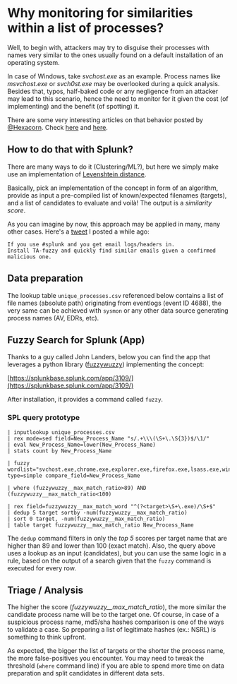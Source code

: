 # Why monitoring for similarities within a list of processes?
Well, to begin with, attackers may try to disguise their processes with names very similar to the ones usually found on a default installation of an operating system.

In case of Windows, take *svchost.exe* as an example. Process names like *msvchost.exe* or *svch0st.exe* may be overlooked during a quick analysis. Besides that, typos, half-baked code or any negligence from an attacker may lead to this scenario, hence the need to monitor for it given the cost (of implementing) and the benefit (of spotting) it.

There are some very interesting articles on that behavior posted by [@Hexacorn](https://twitter.com/Hexacorn). Check [here](http://www.hexacorn.com/blog/2013/07/04/the-typographical-and-homomorphic-abuse-of-svchost-exe/) and [here](http://www.hexacorn.com/blog/2015/12/18/the-typographical-and-homomorphic-abuse-of-svchost-exe-and-other-popular-file-names/).

## How to do that with Splunk?
There are many ways to do it (Clustering/ML?), but here we simply make use an implementation of [Levenshtein distance](https://en.wikipedia.org/wiki/Levenshtein_distance).

Basically, pick an implementation of the concept in form of an algorithm, provide as input a pre-compiled list of known/expected filenames (targets), and a list of candidates to evaluate and voilà! The output is a *similarity score*.

As you can imagine by now, this approach may be applied in many, many other cases. Here's a [tweet](https://twitter.com/ateixei/status/972100328899399685) I posted a while ago:

```
If you use #splunk and you get email logs/headers in.
Install TA-fuzzy and quickly find similar emails given a confirmed malicious one. 
```

## Data preparation
The lookup table `unique_processes.csv` referenced below contains a list of file names (absolute path) originating from eventlogs (event ID 4688), the very same can be achieved with `sysmon` or any other data source generating process names (AV, EDRs, etc).

## Fuzzy Search for Splunk (App)
Thanks to a guy called John Landers, below you can find the app that leverages a python library ([fuzzywuzzy](https://github.com/seatgeek/fuzzywuzzy)) implementing the concept:

[https://splunkbase.splunk.com/app/3109/](https://splunkbase.splunk.com/app/3109/)

After installation, it provides a command called `fuzzy`.

### SPL query prototype
```
| inputlookup unique_processes.csv
| rex mode=sed field=New_Process_Name "s/.+\\\(\S+\.\S{3})$/\1/"
| eval New_Process_Name=lower(New_Process_Name)
| stats count by New_Process_Name

| fuzzy wordlist="svchost.exe,chrome.exe,explorer.exe,firefox.exe,lsass.exe,winlogon.exe,iexplore.exe,conhost.exe,rundll32.exe,wininit.exe" type=simple compare_field=New_Process_Name

| where (fuzzywuzzy__max_match_ratio>89) AND (fuzzywuzzy__max_match_ratio<100)

| rex field=fuzzywuzzy__max_match_word "^(?<target>\S+\.exe)/\S+$"
| dedup 5 target sortby -num(fuzzywuzzy__max_match_ratio)
| sort 0 target, -num(fuzzywuzzy__max_match_ratio)
| table target fuzzywuzzy__max_match_ratio New_Process_Name
```
The `dedup` command filters in only the *top 5* scores per target name that are higher than 89 and lower than 100 (exact match). Also, the query above uses a lookup as an input (candidates), but you can use the same logic in a rule, based on the output of a search given that the `fuzzy` command is executed for every row.

## Triage / Analysis
The higher the score (*fuzzywuzzy__max_match_ratio*), the more similar the candidate process name will be to the target one. Of course, in case of a suspicious process name, md5/sha hashes comparison is one of the ways to validate a case. So preparing a list of legitimate hashes (ex.: NSRL) is something to think upfront.

As expected, the bigger the list of targets or the shorter the process name, the more false-positives you encounter. You may need to tweak the threshold (`where` command line) if you are able to spend more time on data preparation and split candidates in different data sets.
